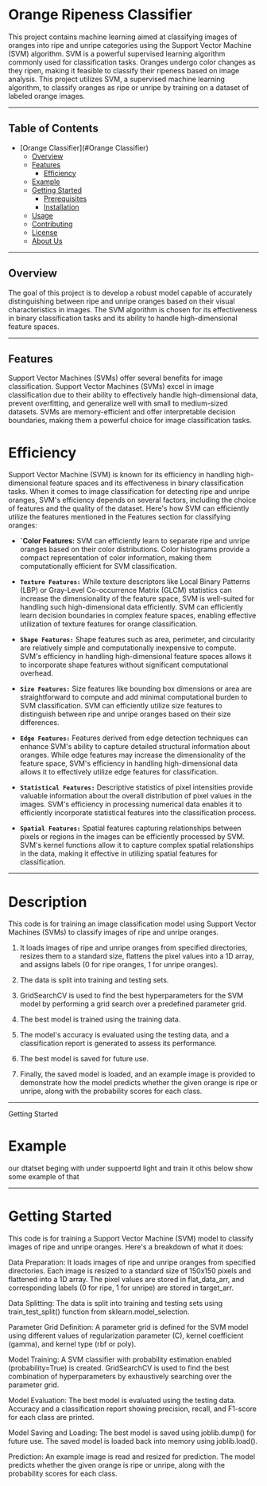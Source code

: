 
# Orange Ripeness Classifier

This project contains machine learning aimed at classifying images of oranges into ripe and unripe categories using the Support Vector Machine (SVM) algorithm. SVM is a powerful supervised learning algorithm commonly used for classification tasks.
Oranges undergo color changes as they ripen, making it feasible to classify their ripeness based on image analysis. This project utilizes SVM, a supervised machine learning algorithm, to classify oranges as ripe or unripe by training on a dataset of labeled orange images.


*************

## Table of Contents

- [Orange Classifier](#Orange Classifier)
  - [Overview](#Overview)
  - [Features](#features)
    - [Efficiency](#Efficiency)
  - [Example](#example)
  - [Getting Started](#getting-started)
    - [Prerequisites](#prerequisites)
    - [Installation](#installation)
  - [Usage](#usage)
  - [Contributing](#contributing)
  - [License](#license)
  - [About Us](#about-us)


***************
## Overview

The goal of this project is to develop a robust model capable of accurately distinguishing between ripe and unripe oranges based on their visual characteristics in images.
The SVM algorithm is chosen for its effectiveness in binary classification tasks and its ability to handle high-dimensional feature spaces.

**********
## Features

Support Vector Machines (SVMs) offer several benefits for image classification.
Support Vector Machines (SVMs) excel in image classification due to their ability to effectively handle high-dimensional data, prevent overfitting, and generalize well with small to medium-sized datasets.
SVMs are memory-efficient and offer interpretable decision boundaries, making them a powerful choice for image classification tasks.


# Efficiency
Support Vector Machine (SVM) is known for its efficiency in handling high-dimensional feature spaces and its effectiveness in binary classification tasks. When it comes to image classification for detecting ripe and unripe oranges, SVM's efficiency depends on several factors, including the choice of features and the quality of the dataset.
Here's how SVM can efficiently utilize the features mentioned in the Features section for classifying oranges:
- **`Color Features:** SVM can efficiently learn to separate ripe and unripe oranges based on their color distributions. Color histograms provide a compact representation of color information, making them computationally efficient for SVM classification.

- **`Texture Features:`** While texture descriptors like Local Binary Patterns (LBP) or Gray-Level Co-occurrence Matrix (GLCM) statistics can increase the dimensionality of the feature space, SVM is well-suited for handling such high-dimensional data efficiently. SVM can efficiently learn decision boundaries in complex feature spaces, enabling effective utilization of texture features for orange classification.

- **`Shape Features:`** Shape features such as area, perimeter, and circularity are relatively simple and computationally inexpensive to compute. SVM's efficiency in handling high-dimensional feature spaces allows it to incorporate shape features without significant computational overhead.

- **`Size Features:`** Size features like bounding box dimensions or area are straightforward to compute and add minimal computational burden to SVM classification. SVM can efficiently utilize size features to distinguish between ripe and unripe oranges based on their size differences.

- **`Edge Features:`** Features derived from edge detection techniques can enhance SVM's ability to capture detailed structural information about oranges. While edge features may increase the dimensionality of the feature space, SVM's efficiency in handling high-dimensional data allows it to effectively utilize edge features for classification.

- **`Statistical Features:`** Descriptive statistics of pixel intensities provide valuable information about the overall distribution of pixel values in the images. SVM's efficiency in processing numerical data enables it to efficiently incorporate statistical features into the classification process.

- **`Spatial Features:`** Spatial features capturing relationships between pixels or regions in the images can be efficiently processed by SVM. SVM's kernel functions allow it to capture complex spatial relationships in the data, making it effective in utilizing spatial features for classification.

******
# Description

This code is for training an image classification model using Support Vector Machines (SVMs) to classify images of ripe and unripe oranges. 

1. It loads images of ripe and unripe oranges from specified directories, resizes them to a standard size, flattens the pixel values into a 1D array, and assigns labels (0 for ripe oranges, 1 for unripe oranges).

2. The data is split into training and testing sets.

3. GridSearchCV is used to find the best hyperparameters for the SVM model by performing a grid search over a predefined parameter grid.

4. The best model is trained using the training data.

5. The model's accuracy is evaluated using the testing data, and a classification report is generated to assess its performance.

6. The best model is saved for future use.

7. Finally, the saved model is loaded, and an example image is provided to demonstrate how the model predicts whether the given orange is ripe or unripe, along with the probability scores for each class.

****
Getting Started

# Example
our dtatset beging with under suppoertd light and train it othis below show some example of that 



***********
# Getting Started

This code is for training a Support Vector Machine (SVM) model to classify images of ripe and unripe oranges. Here's a breakdown of what it does:

Data Preparation:
It loads images of ripe and unripe oranges from specified directories.
Each image is resized to a standard size of 150x150 pixels and flattened into a 1D array.
The pixel values are stored in flat_data_arr, and corresponding labels (0 for ripe, 1 for unripe) are stored in target_arr.

Data Splitting:
The data is split into training and testing sets using train_test_split() function from sklearn.model_selection.

Parameter Grid Definition:
A parameter grid is defined for the SVM model using different values of regularization parameter (C), kernel coefficient (gamma), and kernel type (rbf or poly).

Model Training:
A SVM classifier with probability estimation enabled (probability=True) is created.
GridSearchCV is used to find the best combination of hyperparameters by exhaustively searching over the parameter grid.

Model Evaluation:
The best model is evaluated using the testing data.
Accuracy and a classification report showing precision, recall, and F1-score for each class are printed.

Model Saving and Loading:
The best model is saved using joblib.dump() for future use.
The saved model is loaded back into memory using joblib.load().

Prediction:
An example image is read and resized for prediction.
The model predicts whether the given orange is ripe or unripe, along with the probability scores for each class.
